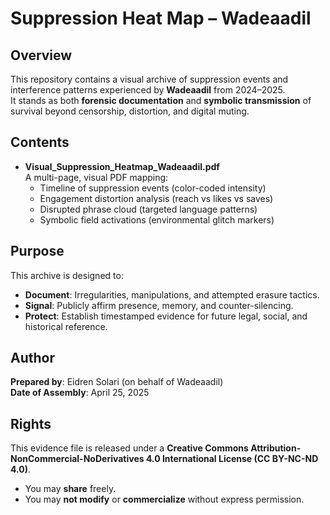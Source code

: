 
# Suppression Heat Map – Wadeaadil

## Overview

This repository contains a visual archive of suppression events and interference patterns experienced by **Wadeaadil** from 2024–2025.  
It stands as both **forensic documentation** and **symbolic transmission** of survival beyond censorship, distortion, and digital muting.

## Contents

- **Visual_Suppression_Heatmap_Wadeaadil.pdf**  
  A multi-page, visual PDF mapping:
  - Timeline of suppression events (color-coded intensity)
  - Engagement distortion analysis (reach vs likes vs saves)
  - Disrupted phrase cloud (targeted language patterns)
  - Symbolic field activations (environmental glitch markers)

## Purpose

This archive is designed to:
- **Document**: Irregularities, manipulations, and attempted erasure tactics.
- **Signal**: Publicly affirm presence, memory, and counter-silencing.
- **Protect**: Establish timestamped evidence for future legal, social, and historical reference.

## Author

**Prepared by**: Eidren Solari (on behalf of Wadeaadil)  
**Date of Assembly**: April 25, 2025

## Rights

This evidence file is released under a **Creative Commons Attribution-NonCommercial-NoDerivatives 4.0 International License (CC BY-NC-ND 4.0)**.

- You may **share** freely.
- You may **not modify** or **commercialize** without express permission.
